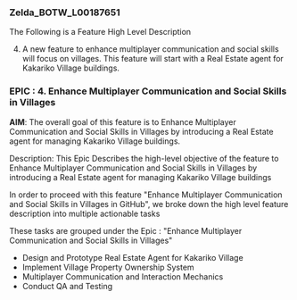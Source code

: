 ### Zelda_BOTW_L00187651

The Following is a Feature High Level Description

4. A new feature to enhance multiplayer communication and social skills will focus on villages. 
This feature will start with a Real Estate agent for Kakariko Village buildings.


### EPIC : 4. Enhance Multiplayer Communication and Social Skills in Villages

**AIM**: The overall goal of this feature is to Enhance Multiplayer Communication and Social Skills in Villages by introducing a Real Estate agent for managing Kakariko Village buildings.

Description: This Epic Describes the high-level objective of the feature to Enhance Multiplayer Communication and Social Skills
in Villages by introducing a Real Estate agent for managing Kakariko Village buildings


In order to proceed with this feature "Enhance Multiplayer Communication and Social Skills in Villages in GitHub", 
we broke down the high level feature description into multiple actionable tasks

These tasks are grouped under the Epic : "Enhance Multiplayer Communication and Social Skills in Villages"

- Design and Prototype Real Estate Agent for Kakariko Village
- Implement Village Property Ownership System
- Multiplayer Communication and Interaction Mechanics
- Conduct QA and Testing
